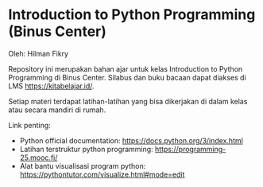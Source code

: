 # Introduction to Python Programming (Binus Center)

Oleh: Hilman Fikry

Repository ini merupakan bahan ajar untuk kelas Introduction to Python Programming di Binus Center. Silabus dan buku bacaan dapat diakses di LMS <https://kitabelajar.id/>.

Setiap materi terdapat latihan-latihan yang bisa dikerjakan di dalam kelas atau secara mandiri di rumah.

Link penting:

- Python official documentation: <https://docs.python.org/3/index.html>
- Latihan terstruktur python programming: <https://programming-25.mooc.fi/>
- Alat bantu visualisasi program python: <https://pythontutor.com/visualize.html#mode=edit>
